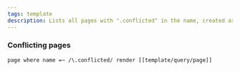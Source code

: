 ```yaml
---
tags: template
description: Lists all pages with ".conflicted" in the name, created as a result of a synchronization conflict.
---
```


### Conflicting pages
```query
page where name =~ /\.conflicted/ render [[template/query/page]]
```
